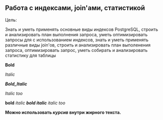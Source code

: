 ## Работа с индексами, join'ами, статистикой

Цель:

Знать и уметь применять основные виды индексов PostgreSQL, строить и анализировать план выполнения запроса, 
уметь оптимизировать запросы для с использованием индексов, знать и уметь применять различные виды join'ов, 
строить и анализировать план выполенения запроса, оптимизировать запрос, уметь собирать и анализировать статистику для таблицы

**Bold**

*Italic*

***Bold_Italic***

_Italic too_

**bold**
*italic*
***bold italic***
_italic too_

**Можно использовать _курсив_ внутри жирного текста.**
